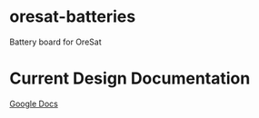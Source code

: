 # oresat-batteries
Battery board for OreSat

# Current Design Documentation
[Google Docs](https://docs.google.com/document/d/1m6FopMepRnWKUnyaSLvasRHum4sx9E_MLduOtIjwnw8/pub)
